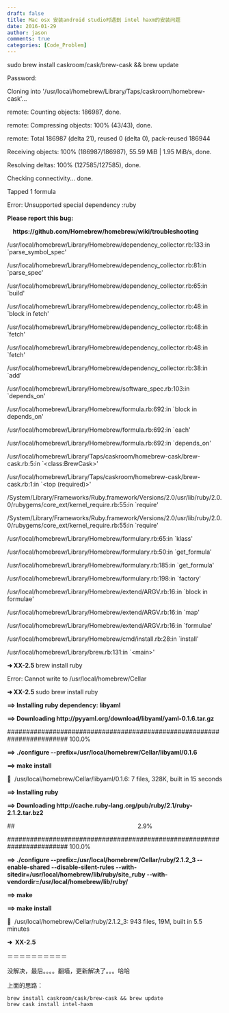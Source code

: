 ```yaml
---
draft: false
title: Mac osx 安装android studio时遇到 intel haxm的安装问题
date: 2016-01-29
author: jason
comments: true
categories: [Code_Problem]
---
```

<p class="p1"><span class="s1">sudo brew install caskroom/cask/brew-cask &amp;&amp; brew update</span></p>
<p class="p1"><span class="s1">Password:</span></p>
<p class="p1"><span class="s1">Cloning into '/usr/local/homebrew/Library/Taps/caskroom/homebrew-cask'...</span></p>
<p class="p1"><span class="s1">remote: Counting objects: 186987, done.</span></p>
<p class="p1"><span class="s1">remote: Compressing objects: 100% (43/43), done.</span></p>
<p class="p1"><span class="s1">remote: Total 186987 (delta 21), reused 0 (delta 0), pack-reused 186944</span></p>
<p class="p1"><span class="s1">Receiving objects: 100% (186987/186987), 55.59 MiB | 1.95 MiB/s, done.</span></p>
<p class="p1"><span class="s1">Resolving deltas: 100% (127585/127585), done.</span></p>
<p class="p1"><span class="s1">Checking connectivity... done.</span></p>
<p class="p1"><span class="s1">Tapped 1 formula</span></p>
<p class="p1"><span class="s2">Error</span><span class="s1">: Unsupported special dependency :ruby</span></p>
<p class="p1"><span class="s1"><b>Please report this bug:</b></span></p>
<p class="p1"><span class="s1"><b><span class="Apple-converted-space">    </span></b></span><span class="s3"><b>https://github.com/Homebrew/homebrew/wiki/troubleshooting</b></span></p>
<p class="p1"><span class="s1">/usr/local/homebrew/Library/Homebrew/dependency_collector.rb:133:in `parse_symbol_spec'</span></p>
<p class="p1"><span class="s1">/usr/local/homebrew/Library/Homebrew/dependency_collector.rb:81:in `parse_spec'</span></p>
<p class="p1"><span class="s1">/usr/local/homebrew/Library/Homebrew/dependency_collector.rb:65:in `build'</span></p>
<p class="p1"><span class="s1">/usr/local/homebrew/Library/Homebrew/dependency_collector.rb:48:in `block in fetch'</span></p>
<p class="p1"><span class="s1">/usr/local/homebrew/Library/Homebrew/dependency_collector.rb:48:in `fetch'</span></p>
<p class="p1"><span class="s1">/usr/local/homebrew/Library/Homebrew/dependency_collector.rb:48:in `fetch'</span></p>
<p class="p1"><span class="s1">/usr/local/homebrew/Library/Homebrew/dependency_collector.rb:38:in `add'</span></p>
<p class="p1"><span class="s1">/usr/local/homebrew/Library/Homebrew/software_spec.rb:103:in `depends_on'</span></p>
<p class="p1"><span class="s1">/usr/local/homebrew/Library/Homebrew/formula.rb:692:in `block in depends_on'</span></p>
<p class="p1"><span class="s1">/usr/local/homebrew/Library/Homebrew/formula.rb:692:in `each'</span></p>
<p class="p1"><span class="s1">/usr/local/homebrew/Library/Homebrew/formula.rb:692:in `depends_on'</span></p>
<p class="p1"><span class="s1">/usr/local/homebrew/Library/Taps/caskroom/homebrew-cask/brew-cask.rb:5:in `&lt;class:BrewCask&gt;'</span></p>
<p class="p1"><span class="s1">/usr/local/homebrew/Library/Taps/caskroom/homebrew-cask/brew-cask.rb:1:in `&lt;top (required)&gt;'</span></p>
<p class="p1"><span class="s1">/System/Library/Frameworks/Ruby.framework/Versions/2.0/usr/lib/ruby/2.0.0/rubygems/core_ext/kernel_require.rb:55:in `require'</span></p>
<p class="p1"><span class="s1">/System/Library/Frameworks/Ruby.framework/Versions/2.0/usr/lib/ruby/2.0.0/rubygems/core_ext/kernel_require.rb:55:in `require'</span></p>
<p class="p1"><span class="s1">/usr/local/homebrew/Library/Homebrew/formulary.rb:65:in `klass'</span></p>
<p class="p1"><span class="s1">/usr/local/homebrew/Library/Homebrew/formulary.rb:50:in `get_formula'</span></p>
<p class="p1"><span class="s1">/usr/local/homebrew/Library/Homebrew/formulary.rb:185:in `get_formula'</span></p>
<p class="p1"><span class="s1">/usr/local/homebrew/Library/Homebrew/formulary.rb:198:in `factory'</span></p>
<p class="p1"><span class="s1">/usr/local/homebrew/Library/Homebrew/extend/ARGV.rb:16:in `block in formulae'</span></p>
<p class="p1"><span class="s1">/usr/local/homebrew/Library/Homebrew/extend/ARGV.rb:16:in `map'</span></p>
<p class="p1"><span class="s1">/usr/local/homebrew/Library/Homebrew/extend/ARGV.rb:16:in `formulae'</span></p>
<p class="p1"><span class="s1">/usr/local/homebrew/Library/Homebrew/cmd/install.rb:28:in `install'</span></p>
<p class="p1"><span class="s1">/usr/local/homebrew/Library/brew.rb:131:in `&lt;main&gt;'</span></p>
<p class="p1"><span class="s4"><b>➜ </b></span><b> </b><span class="s6"><b>XX-2.5 </b></span><b> </b><span class="s1">brew install ruby</span></p>
<p class="p1"><span class="s2">Error</span><span class="s1">: Cannot write to /usr/local/homebrew/Cellar</span></p>
<p class="p1"><span class="s4"><b>➜ </b></span><b> </b><span class="s6"><b>XX-2.5 </b></span><b> </b><span class="s1">sudo brew install ruby</span></p>
<p class="p1"><span class="s5"><b>==&gt;</b></span><span class="s1"><b> Installing ruby dependency: </b></span><span class="s5"><b>libyaml</b></span></p>
<p class="p1"><span class="s7"><b>==&gt;</b></span><span class="s1"><b> Downloading http://pyyaml.org/download/libyaml/yaml-0.1.6.tar.gz</b></span></p>
<p class="p1"><span class="s1">######################################################################## 100.0%</span></p>
<p class="p1"><span class="s7"><b>==&gt;</b></span><span class="s1"><b> ./configure --prefix=/usr/local/homebrew/Cellar/libyaml/0.1.6</b></span></p>
<p class="p1"><span class="s7"><b>==&gt;</b></span><span class="s1"><b> make install</b></span></p>
<p class="p1"><span class="s1">&#x1f37a;<span class="Apple-converted-space">  </span>/usr/local/homebrew/Cellar/libyaml/0.1.6: 7 files, 328K, built in 15 seconds</span></p>
<p class="p1"><span class="s5"><b>==&gt;</b></span><span class="s1"><b> Installing </b></span><span class="s5"><b>ruby</b></span></p>
<p class="p1"><span class="s7"><b>==&gt;</b></span><span class="s1"><b> Downloading http://cache.ruby-lang.org/pub/ruby/2.1/ruby-2.1.2.tar.bz2</b></span></p>
<p class="p1"><span class="s1">## <span class="Apple-converted-space">                                                                        </span>2.9%</span></p>
<p class="p1"><span class="s1">######################################################################## 100.0%</span></p>
<p class="p1"><span class="s7"><b>==&gt;</b></span><span class="s1"><b> ./configure --prefix=/usr/local/homebrew/Cellar/ruby/2.1.2_3 --enable-shared --disable-silent-rules --with-sitedir=/usr/local/homebrew/lib/ruby/site_ruby --with-vendordir=/usr/local/homebrew/lib/ruby/</b></span></p>
<p class="p1"><span class="s7"><b>==&gt;</b></span><span class="s1"><b> make</b></span></p>
<p class="p1"><span class="s7"><b>==&gt;</b></span><span class="s1"><b> make install</b></span></p>
<p class="p1"><span class="s1">&#x1f37a;<span class="Apple-converted-space">  </span>/usr/local/homebrew/Cellar/ruby/2.1.2_3: 943 files, 19M, built in 5.5 minutes</span></p>
<p class="p2"><span class="s5"><b>➜<span class="Apple-converted-space">  </span></b></span><span class="s1"><b>XX-2.5 </b></span><b> </b></p>
<p class="p2">＝＝＝＝＝＝＝＝＝＝</p>
<p class="p2">没解决，最后。。。。翻墙，更新解决了。。。哈哈</p>
<p class="p2">上面的思路：</p>

<pre><code>brew install caskroom/cask/brew-cask &amp;&amp; brew update
brew cask install intel-haxm
</code></pre>
<p class="p2"></p>
